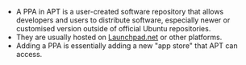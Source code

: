 - A PPA in APT is a user-created software repository that allows developers and users to distribute software, especially newer or customised version outside of official Ubuntu repositories.
- They are usually hosted on [Launchpad.net](https://launchpad.net/) or other platforms.
- Adding a PPA is essentially adding a new "app store" that APT can access.
